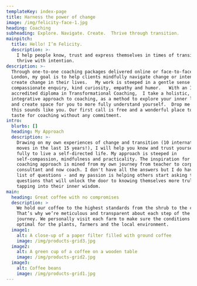 ```yaml
---
templateKey: index-page
title: Harness the power of change
image: /img/felicity-face-1.jpg
heading: Coaching
subheading: Explore. Navigate. Create.  Thrive through transition.
mainpitch:
  title: Hello! I’m Felicity.
  description: >-
    I help people know, trust and express themselves in times of transition to
    thrive with intention.
description: >-
  Through one-to-one coaching packages delivered online or face-to-face in east
  London, my goal is to help clients mindfully navigate change or intentionally
  create change in their lives.   My work is steeped in a gentle sense of
  compassionate enquiry, kind curiosity, empathy and humor.   With an ICF
  accredited diploma in Transformational Coaching,  I take a holistic,
  integrative approach to coaching, as a method to explore your inner landscape
  and create space for you to more fully understand yourself.  Drop me a line if
  this sounds like you. Our first call is free and a wonderful place to get a
  taste for coaching without any commitment.
intro:
  blurbs: []
  heading: My Approach
  description: >-
    Drawing on my own experiences of change and transition (10 international
    moves in the last 15 years!), I will help you know and trust yourself more
    fully to live a self-directed life. My approach is steeped in
    self-compassion, mindfulness and practicality. The inspiration for my
    coaching approach is mined from my own journey from teacher to corporate
    consultant and now coach. I don't have all the answers but I do have a long
    list of questions - and my passion is helping others start asking the
    questions that will unlock the door to knowing themselves more truly and
    tapping into their inner wisdom.
main:
  heading: Great coffee with no compromises
  description: >
    We hold our coffee to the highest standards from the shrub to the cup.
    That’s why we’re meticulous and transparent about each step of the coffee’s
    journey. We personally visit each farm to make sure the conditions are
    optimal for the plants, farmers and the local environment.
  image1:
    alt: A close-up of a paper filter filled with ground coffee
    image: /img/products-grid3.jpg
  image2:
    alt: A green cup of a coffee on a wooden table
    image: /img/products-grid2.jpg
  image3:
    alt: Coffee beans
    image: /img/products-grid1.jpg
---
```

